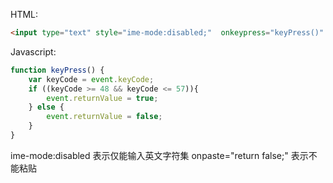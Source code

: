 
HTML:
``` html
<input type="text" style="ime-mode:disabled;"  onkeypress="keyPress()" />
``` 
Javascript:
``` javascript
function keyPress() {    
	var keyCode = event.keyCode;    
	if ((keyCode >= 48 && keyCode <= 57)){    
		event.returnValue = true;    
	} else {    
		event.returnValue = false;    
	}
}    
```

ime-mode:disabled 表示仅能输入英文字符集
onpaste="return false;" 表示不能粘贴
